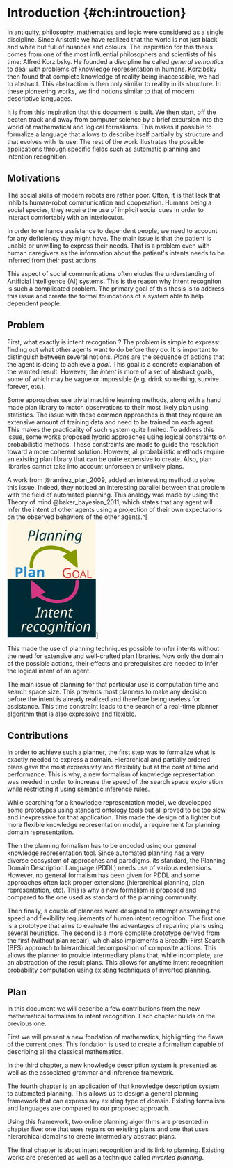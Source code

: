 # Introduction {#ch:introuction}

In antiquity, philosophy, mathematics and logic were considered as a single discipline. Since Aristotle we have realized that the world is not just black and white but full of nuances and colours. The inspiration for this thesis comes from one of the most influential philosophers and scientists of his time: Alfred Korzibsky. He founded a discipline he called *general semantics* to deal with problems of knowledge representation in humans. Korzibsky then found that complete knowledge of reality being inaccessible, we had to abstract. This abstraction is then only similar to reality in its structure. In these pioneering works, we find notions similar to that of modern descriptive languages.

It is from this inspiration that this document is built. We then start, off the beaten track and away from computer science by a brief excursion into the world of mathematical and logical formalisms. This makes it possible to formalize a language that allows to describe itself partially by structure and that evolves with its use. The rest of the work illustrates the possible applications through specific fields such as automatic planning and intention recognition.

## Motivations

The social skills of modern robots are rather poor. Often, it is that lack that inhibits human-robot communication and cooperation. Humans being a social species, they require the use of implicit social cues in order to interact comfortably with an interlocutor.

In order to enhance assistance to dependent people, we need to account for any deficiency they might have. The main issue is that the patient is unable or unwilling to express their needs. That is a problem even with human caregivers as the information about the patient's intents needs to be inferred from their past actions.

This aspect of social communications often eludes the understanding of Artificial Intelligence (AI) systems. This is the reason why intent recogniton is such a complicated problem. The primary goal of this thesis is to address this issue and create the formal foundations of a system able to help dependent people.

## Problem

First, what exactly is intent recogntion ? The problem is simple to express: finding out what other agents want to do before they do. It is important to distinguish between several notions. *Plans* are the sequence of actions that the agent is doing to achieve a *goal*. This goal is a concrete explanation of the wanted result. However, the *intent* is more of a set of abstract goals, some of which may be vague or impossible (e.g. drink something, survive forever, etc.).

Some approaches use trivial machine learning methods, along with a hand made plan library to match observations to their most likely plan using statistics. The issue with these common approaches is that they require an extensive amount of training data and need to be trained on each agent. This makes the practicality of such system quite limited. To address this issue, some works proposed hybrid approaches using logical constraints on probabilistic methods. These constraints are made to guide the resolution toward a more coherent solution. However, all probabilistic methods require an existing plan library that can be quite expensive to create. Also, plan libraries cannot take into account unforseen or unlikely plans.

A work from @ramirez_plan_2009, added an interesting method to solve this issue. Indeed, they noticed an interesting parallel between that problem with the field of automated planning. This analogy was made by using the Theory of mind @baker_bayesian_2011, which states that any agent will infer the intent of other agents using a projection of their own expectations on the observed behaviors of the other agents.^[![](graphics/planning_vs_ir.svg)]

This made the use of planning techniques possible to infer intents without the need for extensive and well-crafted plan libraries. Now only the domain of the possible actions, their effects and prerequisites are needed to infer the logical intent of an agent.

The main issue of planning for that particular use is computation time and search space size. This prevents most planners to make any decision before the intent is already realized and therefore being useless for assistance. This time constraint leads to the search of a real-time planner algorithm that is also expressive and flexible.

## Contributions

In order to achieve such a planner, the first step was to formalize what is exactly needed to express a domain. Hierarchical and partially ordered plans gave the most expressivity and flexibility but at the cost of time and performance. This is why, a new formalism of knowledge representation was needed in order to increase the speed of the search space exploration while restricting it using semantic inference rules.

While searching for a knowledge representation model, we developped some prototypes using standard ontology tools but all proved to be too slow and inexpressive for that application. This made the design of a lighter but more flexible knowledge representation model, a requirement for planning domain representation.

Then the planning formalism has to be encoded using our general knowledge representation tool. Since automated planning has a very diverse ecosystem of approaches and paradigms, its standard, the Planning Domain Description Language (PDDL) needs use of various extensions. However, no general formalism has been given for PDDL and some approaches often lack proper extensions (hierarchical planning, plan representation, etc). This is why a new formalism is proposed and compared to the one used as standard of the planning community.

Then finally, a couple of planners were designed to attempt answering the speed and flexibility requirements of human intent recognition. The first one is a prototype that aims to evaluate the advantages of repairing plans using several heuristics. The second is a more complete prototype derived from the first (without plan repair), which also implements a Breadth-First Search (BFS) approach to hierarchical decomposition of composite actions. This allows the planner to provide intermediary plans that, while incomplete, are an abstraction of the result plans. This allows for anytime intent recognition probability computation using existing techniques of inverted planning.

## Plan

In this document we will describe a few contributions from the new mathematical formalism to intent recognition. Each chapter builds on the previous one.

First we will present a new fondation of mathematics, highlighting the flaws of the current ones. This fondation is used to create a formalism capable of describing all the classical mathematics.

In the third chapter, a new knowledge description system is presented as well as the associated grammar and inference framework.

The fourth chapter is an application of that knowledge description system to automated planning. This allows us to design a general planning framework that can express any existing type of domain. Existing formalism and languages are compared to our proposed approach.

Using this framework, two online planning algorithms are presented in chapter five: one that uses repairs on existing plans and one that uses hierarchical domains to create intermediary abstract plans.

The final chapter is about intent recognition and its link to planning. Existing works are presented as well as a technique called *inverted planning*.

